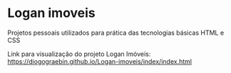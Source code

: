 # Logan imoveis
 Projetos pessoais utilizados para prática das tecnologias básicas HTML e CSS

 Link para visualização do projeto Logan Imóveis: 
 https://diogograebin.github.io/Logan-imoveis/index/index.html
